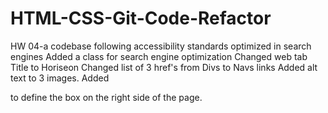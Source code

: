# HTML-CSS-Git-Code-Refactor
HW 04-a codebase following accessibility standards optimized in search engines
Added a class for search engine optimization
Changed web tab Title to Horiseon
Changed list of 3 href's from Divs to Navs links 
Added alt text to 3 images.
Added <aside> to define the box on the right side of the page.